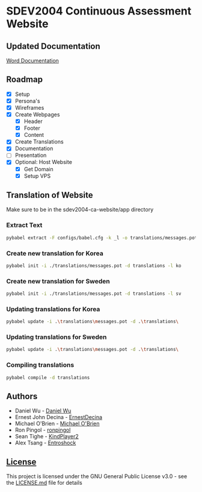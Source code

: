 # SDEV2004 Continuous Assessment Website

## Updated Documentation

[Word Documentation](https://1drv.ms/w/s!Ats780sGNINomRlL078S1AlXuPbA?e=IwNpiD)

## Roadmap

- [x] Setup
- [x] Persona's
- [x] Wireframes
- [x] Create Webpages  
  - [x] Header
  - [x] Footer
  - [x] Content
- [x] Create Translations
- [x] Documentation
- [ ] Presentation
- [x] Optional: Host Website
  - [x] Get Domain
  - [x] Setup VPS

## Translation of Website
Make sure to be in the sdev2004-ca-website/app directory

### Extract Text
``` bash
pybabel extract -F configs/babel.cfg -k _l -o translations/messages.pot .
```

### Create new translation for Korea

``` bash
pybabel init -i ./translations/messages.pot -d translations -l ko
```

### Create new translation for Sweden

``` bash
pybabel init -i ./translations/messages.pot -d translations -l sv
```

### Updating translations for Korea
``` bash
pybabel update -i .\translations\messages.pot -d .\translations\
```

### Updating translations for Sweden
``` bash
pybabel update -i .\translations\messages.pot -d .\translations\
```

### Compiling translations

``` bash
pybabel compile -d translations
```

## Authors

- Daniel Wu - [Daniel Wu](https://github.com/Dan21460)
- Ernest John Decina - [ErnestDecina](https://github.com/ErnestDecina)
- Michael O'Brien - [Michael O'Brien](https://github.com/mobrien273)
- Ron Pingol - [ronpingol](https://github.com/ronpingol)
- Sean Tighe - [KindPlayer2](https://github.com/KindPlayer2)
- Alex Tsang - [Entroshock](https://github.com/Entroshock)
  
## [License](LICENSE.md)

This project is licensed under the GNU General Public License v3.0 - see the [LICENSE.md](LICENSE.md) file for details
